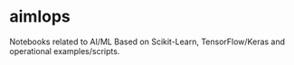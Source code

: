 # aimlops
Notebooks related to AI/ML Based on Scikit-Learn, TensorFlow/Keras and operational examples/scripts.

